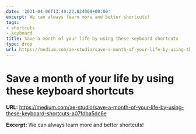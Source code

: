 ```yaml
---
date: '2021-04-06T13:40:22.824000+00:00'
excerpt: We can always learn more and better shortcuts!
tags:
- shortcuts
- keyboard
title: Save a month of your life by using these keyboard shortcuts
type: drop
url: https://medium.com/ae-studio/save-a-month-of-your-life-by-using-these-keyboard-shortcuts-a07fdba5dc6e
---
```


# Save a month of your life by using these keyboard shortcuts

**URL:** https://medium.com/ae-studio/save-a-month-of-your-life-by-using-these-keyboard-shortcuts-a07fdba5dc6e

**Excerpt:** We can always learn more and better shortcuts!
